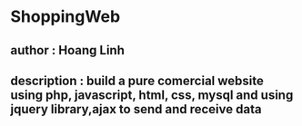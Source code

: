 # ShoppingWeb
## author : Hoang Linh
## description : build a pure comercial website using php, javascript, html, css, mysql and using jquery library,ajax to send and receive data 
